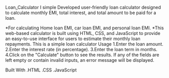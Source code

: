 Loan_Calculator
I simple Developed user-friendly loan calculator designed to calculate monthly EMI, total interest, and total amount to be paid for a loan.

*For calculating Home loan EMI, car loan EMI, and personal loan EMI.
*This web-based calculator is built using HTML, CSS, and JavaScript to provide an easy-to-use interface for users to estimate their monthly loan repayments. This is a simple loan calculator
Usage
1.Enter the loan amount.
2.Enter the interest rate (in percentage).
3.Enter the loan term in months.
4.Click on the "Calculate" button to see the results.
If any of the fields are left empty or contain invalid inputs, an error message will be displayed.

Built With
.HTML
.CSS
.JavaScript

